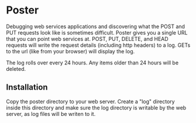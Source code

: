 Poster
======

Debugging web services applications and discovering what the POST and PUT requests look like is sometimes difficult. Poster gives you a single URL that you can point web services at. POST, PUT, DELETE, and HEAD requests will write the request details (including http headers) to a log. GETs to the url (like from your browser) will display the log. 

The log rolls over every 24 hours. Any items older than 24 hours will be deleted.

Installation
------------

Copy the poster directory to your web server. Create a "log" directory inside this directory and make sure the log directory is writable by the web server, as log files will be writen to it.
